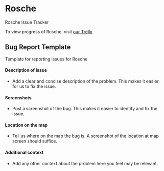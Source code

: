 # Rosche
Rosche Issue Tracker

To view progress of Rosche, visit [our Trello](https://trello.com/b/AyXF9wMG/rosche) 

## Bug Report Template
Template for reporting issues for Rosche

#### Description of issue
* Add a clear and concise description of the problem. This makes it easier for us to fix the issue.
#### Screenshots
* Post a screenshot of the bug. This makes it easier to identify and fix the issue.
#### Location on the map
* Tell us where on the map the bug is. A screenshot of the location at map screen should suffice.
#### Additional context
* Add any other context about the problem here you feel may be relevant.

